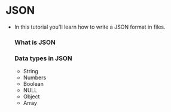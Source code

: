 # JSON

- In this tutorial you'll learn how to write a JSON format in files.

  ### What is JSON
  ### Data types in JSON
  - String 
  - Numbers
  - Boolean
  - NULL
  - Object
  - Array
 
    
